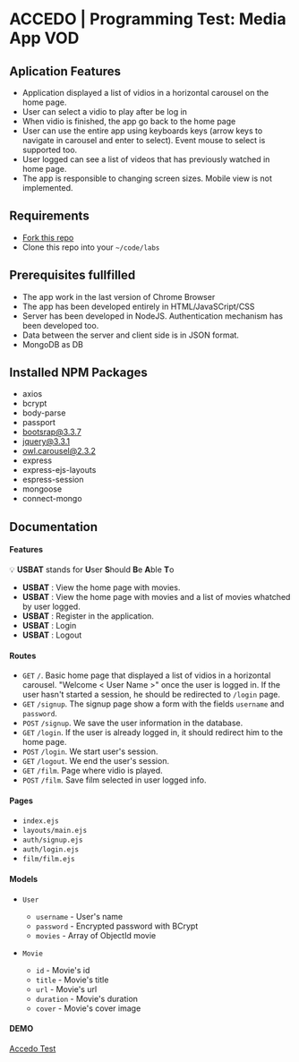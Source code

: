# ACCEDO | Programming Test: Media App VOD

## Aplication Features

- Application displayed a list of vidios in a horizontal carousel on the home page.
- User can select a vidio to play after be log in
- When vidio is finished, the app go back to the home page
- User can use the entire app using keyboards keys (arrow keys to navigate in carousel and enter to select). Event mouse to select is supported too.
- User logged can see a list of videos that has previously watched in home page.
- The app is responsible to changing screen sizes. Mobile view is not implemented.

## Requirements

- [Fork this repo](https://guides.github.com/activities/forking/)
- Clone this repo into your `~/code/labs`

## Prerequisites fullfilled

- The app work in the last version of Chrome Browser
- The app has been developed entirely in HTML/JavaSCript/CSS
- Server has been developed in NodeJS. Authentication mechanism has been developed too.
- Data between the server and client side is in JSON format.
- MongoDB as DB

## Installed NPM Packages 
- axios
- bcrypt
- body-parse
- passport
- bootsrap@3.3.7
- jquery@3.3.1
- owl.carousel@2.3.2
- express
- express-ejs-layouts
- espress-session
- mongoose
- connect-mongo

## Documentation

#### Features
<!-- :::info -->
:bulb: **USBAT** stands for **U**ser **S**hould **B**e **A**ble **T**o
<!-- ::: -->

- **USBAT** : View the home page with movies.
- **USBAT** : View the home page with movies and a list of movies whatched by user logged.
- **USBAT** : Register in the application.
- **USBAT** : Login  
- **USBAT** : Logout

#### Routes

- `GET` `/`. Basic home page that displayed a list of vidios in a horizontal carousel. "Welcome < User Name >" once the user is logged in. If the user hasn't started a session, he should be redirected to `/login` page.
- `GET` `/signup`. The signup page show a form with the fields `username` and `password`.
- `POST` `/signup`. We save the user information in the database.
- `GET` `/login`. If the user is already logged in, it should redirect him to the home page.
- `POST` `/login`. We start user's session.
- `GET` `/logout`. We end the user's session.
- `GET` `/film`. Page where vidio is played.
- `POST` `/film`. Save film selected in user logged info.

#### Pages

- `index.ejs`
- `layouts/main.ejs`
- `auth/signup.ejs`
- `auth/login.ejs`
- `film/film.ejs`

#### Models

- `User`
  - `username` - User's name
  - `password` - Encrypted password with BCrypt
  - `movies` - Array of ObjectId movie
  
- `Movie`
  - `id` - Movie's id
  - `title` - Movie's title
  - `url` - Movie's url
  - `duration` - Movie's duration
  - `cover` - Movie's cover image

#### DEMO

[Accedo Test](http://accedorieser.herokuapp.com/)



